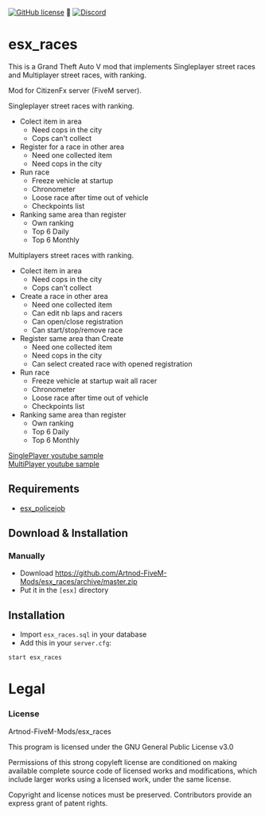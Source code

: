 [![GitHub license](https://img.shields.io/github/license/Artnod-FiveM-Mods/esx_races.svg)](https://github.com/Artnod-FiveM-Mods/esx_races/blob/master/LICENSE) :small_blue_diamond: 
[![Discord](https://img.shields.io/discord/436197783863558164.svg)](https://discord.gg/u7dj7Ja)  

# esx_races
This is a Grand Theft Auto V mod that implements Singleplayer street races and Multiplayer street races, with ranking.  

Mod for CitizenFx server (FiveM server).  

Singleplayer street races with ranking. 
  - Colect item in area
    - Need cops in the city
    - Cops can't collect
  - Register for a race in other area
    - Need one collected item
    - Need cops in the city
  - Run race
    - Freeze vehicle at startup
    - Chronometer
    - Loose race after time out of vehicle
    - Checkpoints list
  - Ranking same area than register
    - Own ranking
    - Top 6 Daily
    - Top 6 Monthly


Multiplayers street races with ranking.
  - Colect item in area
    - Need cops in the city
    - Cops can't collect
  - Create a race in other area
    - Need one collected item
    - Can edit nb laps and racers
    - Can open/close registration
    - Can start/stop/remove race
  - Register same area than Create
    - Need one collected item
    - Need cops in the city
    - Can select created race with opened registration 
  - Run race
    - Freeze vehicle at startup wait all racer
    - Chronometer
    - Loose race after time out of vehicle
    - Checkpoints list
  - Ranking same area than register
    - Own ranking
    - Top 6 Daily
    - Top 6 Monthly



[SinglePlayer youtube sample](https://gaming.youtube.com/watch?v=8cwoR1DLpC8)  
[MultiPlayer youtube sample](https://gaming.youtube.com/watch?v=ZhFSVzA7HvQ)  

## Requirements
 - [esx_policejob](https://github.com/ESX-Org/esx_policejob)

## Download & Installation

### Manually
- Download https://github.com/Artnod-FiveM-Mods/esx_races/archive/master.zip
- Put it in the `[esx]` directory

## Installation
- Import `esx_races.sql` in your database
- Add this in your `server.cfg`:

```
start esx_races
```

# Legal
### License
Artnod-FiveM-Mods/esx_races  

This program is licensed under the GNU General Public License v3.0  

Permissions of this strong copyleft license are conditioned on making available complete source code of licensed works and modifications, which include larger works using a licensed work, under the same license.  

Copyright and license notices must be preserved. Contributors provide an express grant of patent rights.
